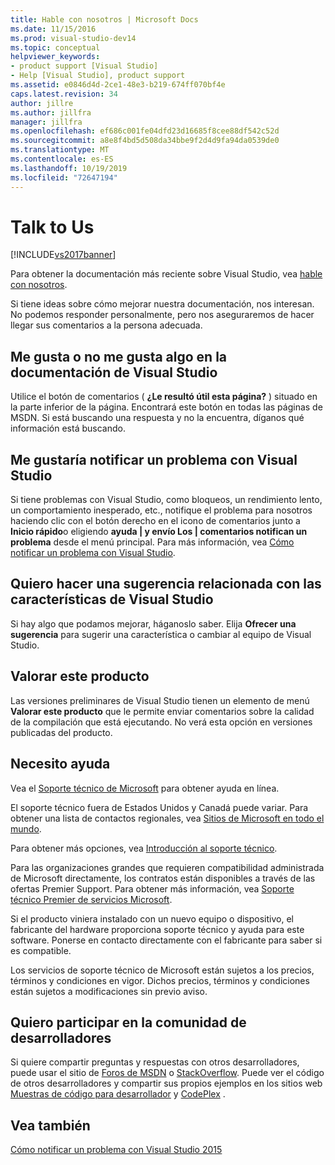 ```yaml
---
title: Hable con nosotros | Microsoft Docs
ms.date: 11/15/2016
ms.prod: visual-studio-dev14
ms.topic: conceptual
helpviewer_keywords:
- product support [Visual Studio]
- Help [Visual Studio], product support
ms.assetid: e0846d4d-2ce1-48e3-b219-674ff070bf4e
caps.latest.revision: 34
author: jillre
ms.author: jillfra
manager: jillfra
ms.openlocfilehash: ef686c001fe04dfd23d16685f8cee88df542c52d
ms.sourcegitcommit: a8e8f4bd5d508da34bbe9f2d4d9fa94da0539de0
ms.translationtype: MT
ms.contentlocale: es-ES
ms.lasthandoff: 10/19/2019
ms.locfileid: "72647194"
---
```

# <a name="talk-to-us"></a>Talk to Us
[!INCLUDE[vs2017banner](../includes/vs2017banner.md)]

Para obtener la documentación más reciente sobre Visual Studio, vea [hable con nosotros](https://docs.microsoft.com/visualstudio/ide/feedback-options).

Si tiene ideas sobre cómo mejorar nuestra documentación, nos interesan. No podemos responder personalmente, pero nos aseguraremos de hacer llegar sus comentarios a la persona adecuada.

## <a name="i-likedislike-something-in-the-visual-studio-documentation"></a>Me gusta o no me gusta algo en la documentación de Visual Studio
 Utilice el botón de comentarios ( **¿Le resultó útil esta página?** ) situado en la parte inferior de la página. Encontrará este botón en todas las páginas de MSDN. Si está buscando una respuesta y no la encuentra, díganos qué información está buscando.

## <a name="i-would-like-to-report-a-problem-with-visual-studio"></a>Me gustaría notificar un problema con Visual Studio
 Si tiene problemas con Visual Studio, como bloqueos, un rendimiento lento, un comportamiento inesperado, etc., notifique el problema para nosotros haciendo clic con el botón derecho en el icono de comentarios junto a **Inicio rápido**o eligiendo **ayuda &#124; y envío Los &#124; comentarios notifican un problema** desde el menú principal. Para más información, vea [Cómo notificar un problema con Visual Studio](../ide/how-to-report-a-problem-with-visual-studio-2015.md).

## <a name="i-want-to-make-a-suggestion-about-visual-studio-features"></a>Quiero hacer una sugerencia relacionada con las características de Visual Studio
 Si hay algo que podamos mejorar, háganoslo saber. Elija **Ofrecer una sugerencia** para sugerir una característica o cambiar al equipo de Visual Studio.

## <a name="rate-this-product"></a>Valorar este producto
 Las versiones preliminares de Visual Studio tienen un elemento de menú **Valorar este producto** que le permite enviar comentarios sobre la calidad de la compilación que está ejecutando. No verá esta opción en versiones publicadas del producto.

## <a name="i-need-help"></a>Necesito ayuda
 Vea el [Soporte técnico de Microsoft](http://go.microsoft.com/fwlink/?LinkID=99019) para obtener ayuda en línea.

 El soporte técnico fuera de Estados Unidos y Canadá puede variar. Para obtener una lista de contactos regionales, vea [Sitios de Microsoft en todo el mundo](http://www.microsoft.com/worldwide/).

 Para obtener más opciones, vea [Introducción al soporte técnico](http://www.visualstudio.com/support/support-overview-vs).

 Para las organizaciones grandes que requieren compatibilidad administrada de Microsoft directamente, los contratos están disponibles a través de las ofertas Premier Support. Para obtener más información, vea [Soporte técnico Premier de servicios Microsoft](http://go.microsoft.com/fwlink/?LinkId=258223).

 Si el producto viniera instalado con un nuevo equipo o dispositivo, el fabricante del hardware proporciona soporte técnico y ayuda para este software. Ponerse en contacto directamente con el fabricante para saber si es compatible.

 Los servicios de soporte técnico de Microsoft están sujetos a los precios, términos y condiciones en vigor. Dichos precios, términos y condiciones están sujetos a modificaciones sin previo aviso.

## <a name="i-want-to-get-involved-in-the-developer-community"></a>Quiero participar en la comunidad de desarrolladores
 Si quiere compartir preguntas y respuestas con otros desarrolladores, puede usar el sitio de [Foros de MSDN](http://social.msdn.microsoft.com/Forums/home) o [StackOverflow](http://stackoverflow.com/). Puede ver el código de otros desarrolladores y compartir sus propios ejemplos en los sitios web [Muestras de código para desarrollador](http://code.msdn.microsoft.com/) y [CodePlex](http://www.codeplex.com/) .

## <a name="see-also"></a>Vea también
 [Cómo notificar un problema con Visual Studio 2015](../ide/how-to-report-a-problem-with-visual-studio-2015.md)
